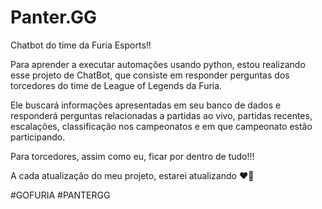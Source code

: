 # Panter.GG
Chatbot do time da Furia Esports!! 

Para aprender a executar automações usando python, estou realizando esse projeto de ChatBot, que consiste em responder perguntas dos torcedores do time de League of Legends da Furia. 

Ele buscará informações apresentadas em seu banco de dados e responderá perguntas relacionadas a partidas ao vivo, partidas recentes, escalações, classificação nos campeonatos e em que campeonato estão participando.

Para torcedores, assim como eu, ficar por dentro de tudo!!!

A cada atualização do meu projeto, estarei atualizando ❤️🐾

#GOFURIA #PANTERGG
